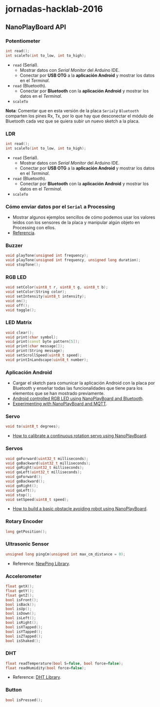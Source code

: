 # jornadas-hacklab-2016

## NanoPlayBoard API

### Potentiometer

```c++
int read();
int scaleTo(int to_low, int to_high);
```

* `read` (Serial). 
  * Mostrar datos con *Serial Monitor* del Arduino IDE.
  * Conectar por **USB OTG** a la **aplicación Android** y mostrar los datos en el *Terminal*.
* `read` (Bluetooth). 
  * Conectar por **Bluetooth** con la **aplicación Android** y mostrar los datos en el *Terminal*.
* `scaleTo`

**Nota**: Comentar que en esta versión de la placa `Serial`y `Bluetooth` comparten los pines Rx, Tx, por lo que hay que desconectar el módulo de Bluetooth cada vez que se quiera subir un nuevo sketch a la placa.

### LDR

```c++
int read();
int scaleTo(int to_low, int to_high);
```

* `read` (Serial). 
  * Mostrar datos con *Serial Monitor* del Arduino IDE.
  * Conectar por **USB OTG** a la **aplicación Android** y mostrar los datos en el *Terminal*.
* `read` (Bluetooth). 
  * Conectar por **Bluetooth** con la **aplicación Android** y mostrar los datos en el *Terminal*.
* `scaleTo`

### Cómo enviar datos por el `Serial` a Processing

* Mostrar algunos ejemplos sencillos de cómo podemos usar los valores leídos con los sensores de la placa y manipular algún objeto en Processing con ellos.
* [Referencia](https://github.com/josejuansanchez/NanoPlayBoard-Processing).

### Buzzer

```c++
void playTone(unsigned int frequency);
void playTone(unsigned int frequency, unsigned long duration);
void stopTone();
```

### RGB LED

```c++
void setColor(uint8_t r, uint8_t g, uint8_t b);
void setColor(String color);
void setIntensity(uint8_t intensity);
void on();
void off();
void toggle();
```

### LED Matrix

```c++
void clear();
void print(char symbol);
void print(const byte pattern[5]);
void print(char message[]);
void print(String message);
void setScrollSpeed(uint8_t speed);
void printInLandscape(uint8_t number);
```

### Aplicación Android

* Cargar el sketch para comunicar la aplicación Android con la placa por Bluetooth y enseñar todas las funcionalidades que tiene para los elementos que se han mostrado previamente.
* [Android controlled RGB LED using NanoPlayBoard and Bluetooth](http://nanoplayboard.org/articles/android-controlled-rgb-led-using-nanoplayboard.html).
* [Experimenting with NanoPlayBoard and MQTT](http://nanoplayboard.org/articles/experimenting-with-nanoplayboard-and-mqtt.html).

### Servo

```c++
void to(uint8_t degrees);
```

* [How to calibrate a continuous rotation servo using NanoPlayBoard](http://nanoplayboard.org/articles/how-to-calibrate-a-continuous-servo.html).

### Servos

```c++
void goForward(uint32_t milliseconds);
void goBackward(uint32_t milliseconds);
void goRight(uint32_t milliseconds);
void goLeft(uint32_t milliseconds);
void goForward();
void goBackward();
void goRight();
void goLeft();
void stop();
void setSpeed(uint8_t speed);
```

* [How to build a basic obstacle avoiding robot using NanoPlayBoard](http://nanoplayboard.org/articles/how-to-build-a-basic-obstacle-avoiding-nanoplaybot.html).

### Rotary Encoder

```c++
long getPosition();
```

### Ultrasonic Sensor

```c++
unsigned long pingCm(unsigned int max_cm_distance = 0);
```

* Reference: [NewPing Library](https://bitbucket.org/teckel12/arduino-new-ping/downloads).

### Accelerometer

```c++
float getX();
float getY();
float getZ();
bool isFront();
bool isBack();
bool isUp();
bool isDown();
bool isLeft();
bool isRight();
bool isXTapped();
bool isYTapped();
bool isZTapped();
bool isShaked();
```

### DHT

```c++
float readTemperature(bool S=false, bool force=false);
float readHumidity(bool force=false);
```

* Reference: [DHT Library](https://github.com/adafruit/DHT-sensor-library).

### Button

```c++
bool isPressed();
```


